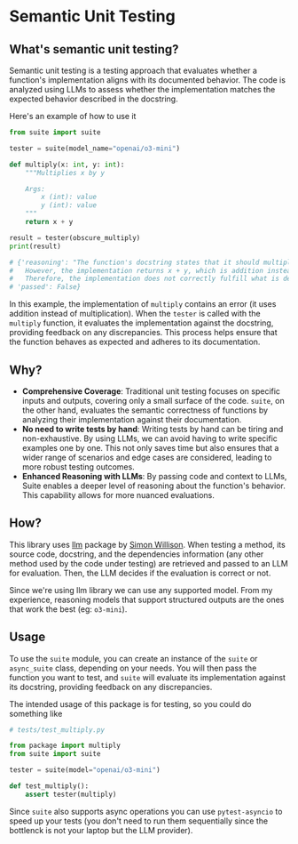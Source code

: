 # Semantic Unit Testing

## What's semantic unit testing?

Semantic unit testing is a testing approach that evaluates whether a function's implementation aligns with its documented behavior. The code is analyzed using LLMs to assess whether the implementation matches the expected behavior described in the docstring.

Here's an example of how to use it


```python
from suite import suite

tester = suite(model_name="openai/o3-mini")

def multiply(x: int, y: int):
    """Multiplies x by y

    Args:
        x (int): value
        y (int): value
    """
    return x + y

result = tester(obscure_multiply)
print(result)

# {'reasoning': "The function's docstring states that it should multiply x by y. 
#   However, the implementation returns x + y, which is addition instead of multiplication. 
#   Therefore, the implementation does not correctly fulfill what is described in the docstring.",
# 'passed': False}
```

In this example, the implementation of `multiply` contains an error (it uses addition instead of multiplication). When the `tester` is called with the `multiply` function, it evaluates the implementation against the docstring, providing feedback on any discrepancies. This process helps ensure that the function behaves as expected and adheres to its documentation.


## Why?

- **Comprehensive Coverage**: Traditional unit testing focuses on specific inputs and outputs, covering only a small surface of the code. `suite`, on the other hand, evaluates the semantic correctness of functions by analyzing their implementation against their documentation.
- **No need to write tests by hand**: Writing tests by hand can be tiring and non-exhaustive. By using LLMs, we can avoid having to write specific examples one by one. This not only saves time but also ensures that a wider range of scenarios and edge cases are considered, leading to more robust testing outcomes.
- **Enhanced Reasoning with LLMs**: By passing code and context to LLMs, Suite enables a deeper level of reasoning about the function's behavior. This capability allows for more nuanced evaluations.


## How?

This library uses [llm](https://llm.datasette.io/en/stable/) package by [Simon Willison](https://simonwillison.net/). When testing a method, its source code, docstring, and the dependencies information (any other method used by the code under testing) are retrieved and passed to an LLM for evaluation. Then, the LLM decides if the evaluation is correct or not.

Since we're using llm library we can use any supported model. From my experience, reasoning models that support structured outputs are the ones that work the best (eg: `o3-mini`). 


## Usage

To use the `suite` module, you can create an instance of the `suite` or `async_suite` class, depending on your needs. You will then pass the function you want to test, and `suite` will evaluate its implementation against its docstring, providing feedback on any discrepancies.

The intended usage of this package is for testing, so you could do something like


```python
# tests/test_multiply.py

from package import multiply
from suite import suite

tester = suite(model="openai/o3-mini")

def test_multiply():
    assert tester(multiply)
```

Since `suite` also supports async operations you can use `pytest-asyncio` to speed up your tests (you don't need to run them sequentially since the bottlenck is not your laptop but the LLM provider).
